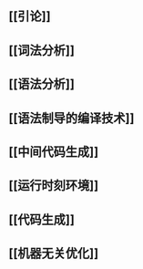 ## [[引论]]
## [[词法分析]]
## [[语法分析]]
## [[语法制导的编译技术]]
## [[中间代码生成]]
## [[运行时刻环境]]
## [[代码生成]]
## [[机器无关优化]]